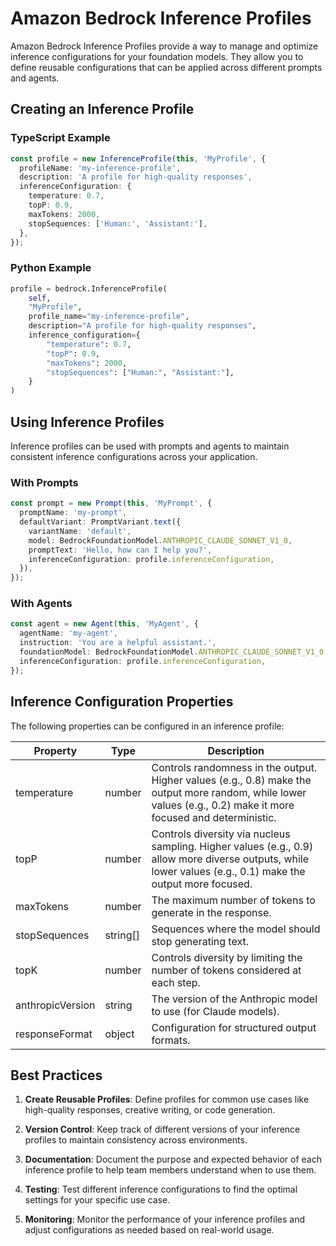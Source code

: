 # Amazon Bedrock Inference Profiles

Amazon Bedrock Inference Profiles provide a way to manage and optimize inference configurations for your foundation models. They allow you to define reusable configurations that can be applied across different prompts and agents.

## Creating an Inference Profile

### TypeScript Example

```ts
const profile = new InferenceProfile(this, 'MyProfile', {
  profileName: 'my-inference-profile',
  description: 'A profile for high-quality responses',
  inferenceConfiguration: {
    temperature: 0.7,
    topP: 0.9,
    maxTokens: 2000,
    stopSequences: ['Human:', 'Assistant:'],
  },
});
```

### Python Example

```python
profile = bedrock.InferenceProfile(
    self,
    "MyProfile",
    profile_name="my-inference-profile",
    description="A profile for high-quality responses",
    inference_configuration={
        "temperature": 0.7,
        "topP": 0.9,
        "maxTokens": 2000,
        "stopSequences": ["Human:", "Assistant:"],
    }
)
```

## Using Inference Profiles

Inference profiles can be used with prompts and agents to maintain consistent inference configurations across your application.

### With Prompts

```ts
const prompt = new Prompt(this, 'MyPrompt', {
  promptName: 'my-prompt',
  defaultVariant: PromptVariant.text({
    variantName: 'default',
    model: BedrockFoundationModel.ANTHROPIC_CLAUDE_SONNET_V1_0,
    promptText: 'Hello, how can I help you?',
    inferenceConfiguration: profile.inferenceConfiguration,
  }),
});
```

### With Agents

```ts
const agent = new Agent(this, 'MyAgent', {
  agentName: 'my-agent',
  instruction: 'You are a helpful assistant.',
  foundationModel: BedrockFoundationModel.ANTHROPIC_CLAUDE_SONNET_V1_0,
  inferenceConfiguration: profile.inferenceConfiguration,
});
```

## Inference Configuration Properties

The following properties can be configured in an inference profile:

| Property | Type | Description |
|----------|------|-------------|
| temperature | number | Controls randomness in the output. Higher values (e.g., 0.8) make the output more random, while lower values (e.g., 0.2) make it more focused and deterministic. |
| topP | number | Controls diversity via nucleus sampling. Higher values (e.g., 0.9) allow more diverse outputs, while lower values (e.g., 0.1) make the output more focused. |
| maxTokens | number | The maximum number of tokens to generate in the response. |
| stopSequences | string[] | Sequences where the model should stop generating text. |
| topK | number | Controls diversity by limiting the number of tokens considered at each step. |
| anthropicVersion | string | The version of the Anthropic model to use (for Claude models). |
| responseFormat | object | Configuration for structured output formats. |

## Best Practices

1. **Create Reusable Profiles**: Define profiles for common use cases like high-quality responses, creative writing, or code generation.

2. **Version Control**: Keep track of different versions of your inference profiles to maintain consistency across environments.

3. **Documentation**: Document the purpose and expected behavior of each inference profile to help team members understand when to use them.

4. **Testing**: Test different inference configurations to find the optimal settings for your specific use case.

5. **Monitoring**: Monitor the performance of your inference profiles and adjust configurations as needed based on real-world usage. 